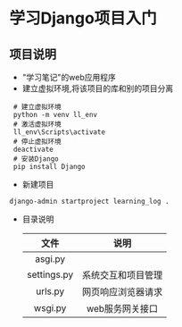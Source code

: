 # 学习Django项目入门

## 项目说明
- "学习笔记"的web应用程序
- 建立虚拟环境,将该项目的库和别的项目分离
```shell
 # 建立虚拟环境
 python -m venv ll_env
 # 激活虚拟环境
 ll_env\Scripts\activate
 # 停止虚拟环境
 deactivate
 # 安装Django
 pip install Django
```
- 新建项目
```shell
django-admin startproject learning_log .
```
- 目录说明

  |    文件     |        说明        |
  | :---------: | :----------------: |
  |   asgi.py   |                    |
  | settings.py | 系统交互和项目管理 |
  |   urls.py   | 网页响应浏览器请求 |
  |   wsgi.py   |  web服务网关接口   |

  

